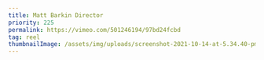 ```yaml
---
title: Matt Barkin Director
priority: 225
permalink: https://vimeo.com/501246194/97bd24fcbd
tag: reel
thumbnailImage: /assets/img/uploads/screenshot-2021-10-14-at-5.34.40-pm.png
---
```

